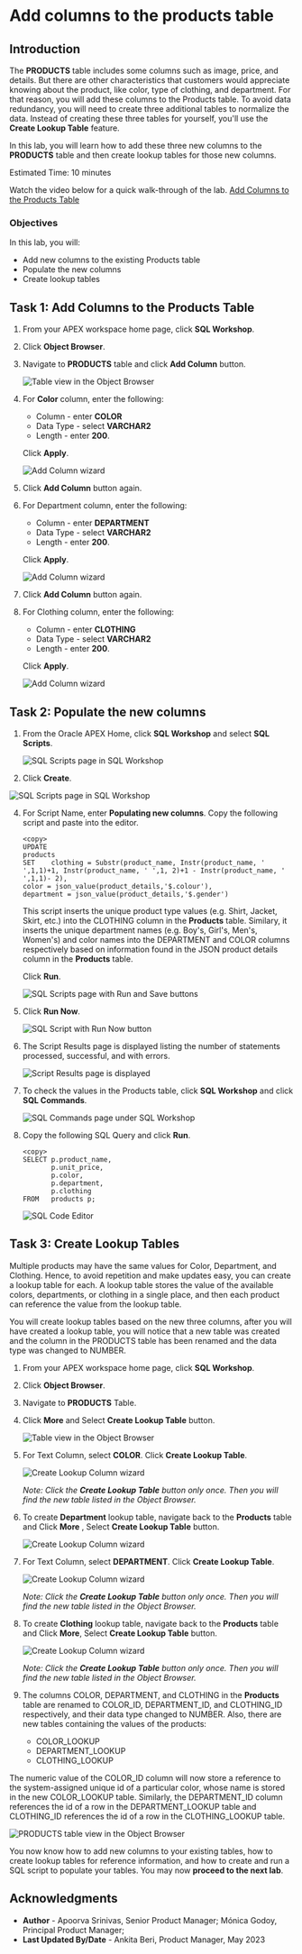 # Add columns to the products table

## Introduction

The **PRODUCTS** table includes some columns such as image, price, and details. But there are other characteristics that customers would appreciate knowing about the product, like color, type of clothing, and department. For that reason, you will add these columns to the Products table.
To avoid data redundancy, you will need to create three additional tables to normalize the data. Instead of creating these three tables for yourself, you'll use the **Create Lookup Table** feature.

In this lab, you will learn how to add these three new columns to the **PRODUCTS** table and then create lookup tables for those new columns.

Estimated Time: 10 minutes

<!--
Watch the video below for a quick walk through of the lab.

[](youtube:klrFD971TtI)
-->
Watch the video below for a quick walk-through of the lab.
[Add Columns to the Products Table](videohub:1_ozrqd1x1)

### Objectives
In this lab, you will:
- Add new columns to the existing Products table
- Populate the new columns
- Create lookup tables

## Task 1: Add Columns to the Products Table

1. From your APEX workspace home page, click **SQL Workshop**.

2. Click **Object Browser**.

3. Navigate to **PRODUCTS** table and click **Add Column** button.

    ![Table view in the Object Browser](./images/products.png " ")

4. For **Color** column, enter the following:

    * Column - enter **COLOR**
    * Data Type - select **VARCHAR2**
    * Length - enter **200**.

    Click **Apply**.

    ![Add Column wizard](./images/color-column.png " ")

5. Click **Add Column** button again.

6.  For Department column, enter the following:

    * Column - enter **DEPARTMENT**
    * Data Type - select **VARCHAR2**
    * Length - enter **200**.

    Click **Apply**.

    ![Add Column wizard](./images/department-column.png " ")

7. Click **Add Column** button again.

8. For Clothing column, enter the following:

    * Column - enter **CLOTHING**
    * Data Type - select **VARCHAR2**
    * Length - enter **200**.

    Click **Apply**.

    ![Add Column wizard](./images/clothing-column.png " ")

## Task 2: Populate the new columns

1. From the Oracle APEX Home, click **SQL Workshop** and select **SQL Scripts**.

    ![SQL Scripts page in SQL Workshop](./images/sql-scripts.png " ")

3. Click **Create**.

  ![SQL Scripts page in SQL Workshop](./images/create-sql-script.png " ")

4. For Script Name, enter **Populating new columns**.
   Copy the following script and paste into the editor.
    ```
    <copy>
    UPDATE
    products
    SET    clothing = Substr(product_name, Instr(product_name, ' ',1,1)+1, Instr(product_name, ' ',1, 2)+1 - Instr(product_name, ' ',1,1)- 2),
    color = json_value(product_details,'$.colour'),
    department = json_value(product_details,'$.gender')
    ```

    This script inserts the unique product type values (e.g. Shirt, Jacket, Skirt, etc.) into the CLOTHING column in the **Products** table. Similary, it inserts the unique department names (e.g. Boy's, Girl's, Men's, Women's) and color names into the DEPARTMENT and COLOR columns respectively based on information found in the JSON product details column in the **Products** table.

    Click **Run**.

    ![SQL Scripts page with Run and Save buttons](./images/insert-code.png " ")

6. Click **Run Now**.

    ![SQL Script with Run Now button](./images/create-script.png " ")

7. The Script Results page is displayed listing the number of statements processed, successful, and with errors.

    ![Script Results page is displayed](./images/script-results.png " ")

8. To check the values in the Products table, click **SQL Workshop** and click **SQL Commands**.

    ![SQL Commands page under SQL Workshop](./images/sql-commands.png " ")

9. Copy the following SQL Query and click **Run**.
    ```
    <copy>
    SELECT p.product_name,
           p.unit_price,
           p.color,
           p.department,
           p.clothing
    FROM   products p;
    ```

    ![SQL Code Editor](./images/sql-query-results.png " ")

## Task 3: Create Lookup Tables
Multiple products may have the same values for Color, Department, and Clothing. Hence, to avoid repetition and make updates easy, you can create a lookup table for each. A lookup table stores the value of the available colors, departments, or clothing in a single place, and then each product can reference the value from the lookup table.

You will create lookup tables based on the new three columns, after you will have created a lookup table, you will notice that a new table was created and the column in the PRODUCTS table has been renamed and the data type was changed to NUMBER.

1. From your APEX workspace home page, click **SQL Workshop**.

2. Click **Object Browser**.

3. Navigate to **PRODUCTS** Table.

4. Click **More** and Select **Create Lookup Table** button.

    ![Table view in the Object Browser](./images/lookup-table.png " ")

5. For Text Column, select **COLOR**. Click **Create Lookup Table**.

    ![Create Lookup Column wizard](./images/lt-color.png " ")

    *Note: Click the **Create Lookup Table** button only once. Then you will find the new table listed in the Object Browser.*

6. To create **Department** lookup table, navigate back to the **Products** table and Click **More** , Select **Create Lookup Table** button.

    ![Create Lookup Column wizard](./images/lookup-table2.png " ")

7. For Text Column, select **DEPARTMENT**. Click **Create Lookup Table**.

    ![Create Lookup Column wizard](./images/lt-department.png " ")

    *Note: Click the **Create Lookup Table** button only once. Then you will find the new table listed in the Object Browser.*

8. To create **Clothing** lookup table, navigate back to the **Products** table and Click **More**, Select **Create Lookup Table** button.

    ![Create Lookup Column wizard](./images/lookup-table3.png " ")

    *Note: Click the **Create Lookup Table** button only once. Then you will find the new table listed in the Object Browser.*

9. The columns COLOR, DEPARTMENT, and CLOTHING in the **Products** table are renamed to COLOR\_ID, DEPARTMENT\_ID, and CLOTHING\_ID respectively, and their data type changed to NUMBER. Also, there are new tables containing the values of the products:
    - COLOR_LOOKUP
    - DEPARTMENT_LOOKUP
    - CLOTHING_LOOKUP

The numeric value of the COLOR\_ID column will now store a reference to the system-assigned unique id of a particular color, whose name is stored in the new COLOR\_LOOKUP table. Similarly, the DEPARTMENT\_ID column references the id of a row in the DEPARTMENT\_LOOKUP table and CLOTHING\_ID references the id of a row in the CLOTHING\_LOOKUP table.    


![PRODUCTS table view in the Object Browser](./images/lookup-table4.png " ")

You now know how to add new columns to your existing tables, how to create lookup tables for reference information, and how to create and run a SQL script to populate your tables. You may now **proceed to the next lab**.

## Acknowledgments

- **Author** - Apoorva Srinivas, Senior Product Manager; Mónica Godoy, Principal Product Manager;
- **Last Updated By/Date** - Ankita Beri, Product Manager, May 2023
